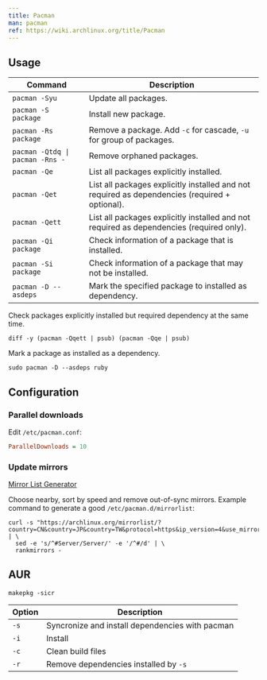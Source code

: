 ```yaml
---
title: Pacman
man: pacman
ref: https://wiki.archlinux.org/title/Pacman
---
```


## Usage

| Command                         | Description                                                                                    |
| ------------------------------- | ---------------------------------------------------------------------------------------------- |
| `pacman -Syu`                   | Update all packages.                                                                           |
| `pacman -S package`             | Install new package.                                                                           |
| `pacman -Rs package`            | Remove a package. Add `-c` for cascade, `-u` for group of packages.                            |
| `pacman -Qtdq \| pacman -Rns -` | Remove orphaned packages.                                                                      |
| `pacman -Qe`                    | List all packages explicitly installed.                                                        |
| `pacman -Qet`                   | List all packages explicitly installed and not required as dependencies (required + optional). |
| `pacman -Qett`                  | List all packages explicitly installed and not required as dependencies (required only).       |
| `pacman -Qi package`            | Check information of a package that is installed.                                              |
| `pacman -Si package`            | Check information of a package that may not be installed.                                      |
| `pacman -D --asdeps`            | Mark the specified package to installed as dependency.                                         |

Check packages explicitly installed but required dependency at the same time.

```fish
diff -y (pacman -Qqett | psub) (pacman -Qqe | psub)
```

Mark a package as installed as a dependency.

```fish
sudo pacman -D --asdeps ruby
```

## Configuration

### Parallel downloads

Edit `/etc/pacman.conf`:

```ini
ParallelDownloads = 10
```

### Update mirrors

[Mirror List Generator](https://archlinux.org/mirrorlist)

Choose nearby, sort by speed and remove out-of-sync mirrors.
Example command to generate a good `/etc/pacman.d/mirrorlist`:

```shell
curl -s "https://archlinux.org/mirrorlist/?country=CN&country=JP&country=TW&protocol=https&ip_version=4&use_mirror_status=on" | \
  sed -e 's/^#Server/Server/' -e '/^#/d' | \
  rankmirrors -
```

## AUR

```shell
makepkg -sicr
```

| Option | Description |
| --- | --- |
| `-s` | Syncronize and install dependencies with pacman |
| `-i` | Install |
| `-c` | Clean build files |
| `-r` | Remove dependencies installed by `-s` |
